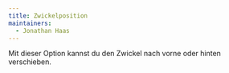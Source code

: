 ```yaml
---
title: Zwickelposition
maintainers:
  - Jonathan Haas
---
```


Mit dieser Option kannst du den Zwickel nach vorne oder hinten verschieben.
